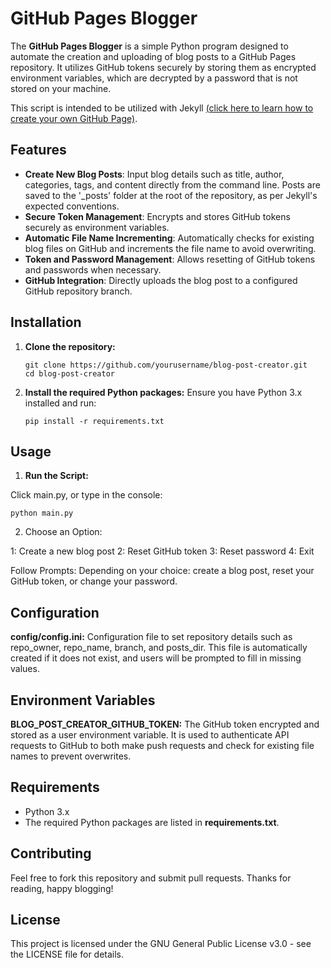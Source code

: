 # GitHub Pages Blogger

The **GitHub Pages Blogger** is a simple Python program designed to automate the creation and uploading of blog posts to a GitHub Pages repository. It utilizes GitHub tokens securely by storing them as encrypted environment variables, which are decrypted by a password that is not stored on your machine.

This script is intended to be utilized with Jekyll [(click here to learn how to create your own GitHub Page)](https://docs.github.com/en/pages/setting-up-a-github-pages-site-with-jekyll).

## Features

- **Create New Blog Posts**: Input blog details such as title, author, categories, tags, and content directly from the command line. Posts are saved to the '_posts' folder at the root of the repository, as per Jekyll's expected conventions.
- **Secure Token Management**: Encrypts and stores GitHub tokens securely as environment variables.
- **Automatic File Name Incrementing**: Automatically checks for existing blog files on GitHub and increments the file name to avoid overwriting.
- **Token and Password Management**: Allows resetting of GitHub tokens and passwords when necessary.
- **GitHub Integration**: Directly uploads the blog post to a configured GitHub repository branch.

## Installation

1. **Clone the repository:**

	```
	git clone https://github.com/yourusername/blog-post-creator.git
	cd blog-post-creator
	```

2. **Install the required Python packages:** Ensure you have Python 3.x installed and run:

	```
	pip install -r requirements.txt
	```

## Usage

1. **Run the Script:**

Click main.py, or type in the console:

	python main.py

2. Choose an Option:

1: Create a new blog post
2: Reset GitHub token
3: Reset password
4: Exit

Follow Prompts: Depending on your choice: create a blog post, reset your GitHub token, or change your password.

## Configuration


**config/config.ini:** Configuration file to set repository details such as repo_owner, repo_name, branch, and posts_dir. This file is automatically created if it does not exist, and users will be prompted to fill in missing values.

## Environment Variables

**BLOG_POST_CREATOR_GITHUB_TOKEN:** The GitHub token encrypted and stored as a user environment variable. It is used to authenticate API requests to GitHub to both make push requests and check for existing file names to prevent overwrites.

## Requirements

- Python 3.x
- The required Python packages are listed in **requirements.txt**.

## Contributing

Feel free to fork this repository and submit pull requests. Thanks for reading, happy blogging!

## License
This project is licensed under the GNU General Public License v3.0 - see the LICENSE file for details.

